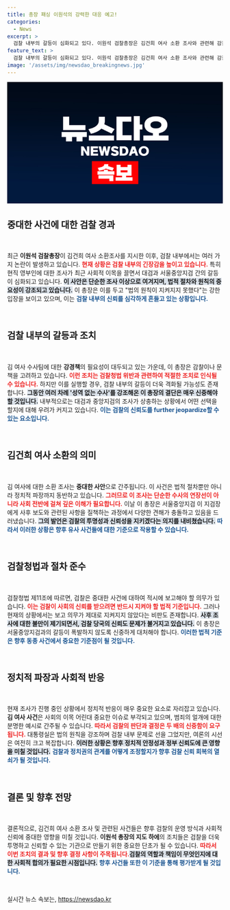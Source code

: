 ```yaml
---
title: 총장 패싱 이원석의 강력한 대응 예고!
categories:
  - News
excerpt: >
  검찰 내부의 갈등이 심화되고 있다. 이원석 검찰총장은 김건희 여사 소환 조사와 관련해 감찰 및 문책 여부를 고심 중이며, 법의 원칙을 지키지 못한 점에 대해 사과했다. 현직 영부인 관련 수사는 중대 사안으로 검찰청법 위반 조사도 예상된다.
feature_text: >
  검찰 내부의 갈등이 심화되고 있다. 이원석 검찰총장은 김건희 여사 소환 조사와 관련해 감찰 및 문책 여부를 고심 중이며, 법의 원칙을 지키지 못한 점에 대해 사과했다. 현직 영부인 관련 수사는 중대 사안으로 검찰청법 위반 조사도 예상된다.
image: '/assets/img/newsdao_breakingnews.jpg'
---
```


<p><img src="/assets/img/newsdao_breakingnews.jpg" alt="firstkoreanews 속보" /></p>

<h2 data-ke-size="size26">중대한 사건에 대한 검찰 경과</h2>

<p data-ke-size="size16">&nbsp;</p>

<p>최근 <b>이원석 검찰총장</b>이 김건희 여사 소환조사를 지시한 이후, 검찰 내부에서는 여러 가지 논란이 발생하고 있습니다. <b><span style="color: #ee2323;">현재 상황은 검찰 내부의 긴장감을 높이고 있습니다.</span></b> 특히 현직 영부인에 대한 조사가 최근 사회적 이목을 끌면서 대검과 서울중앙지검 간의 갈등이 심화되고 있습니다. <b><span style="background-color: #21538527;">이 사안은 단순한 조사 이상으로 여겨지며, 법적 절차와 원칙의 중요성이 강조되고 있습니다.</span></b> 이 총장은 이를 두고 "법의 원칙이 지켜지지 못했다"는 강한 입장을 보이고 있으며, 이는 <b><span style="color: #1a5490;">검찰 내부의 신뢰를 심각하게 흔들고 있는 상황입니다.</span></b> </p>

<p data-ke-size="size16">&nbsp;</p>

<h2 data-ke-size="size26">검찰 내부의 갈등과 조치</h2>

<p data-ke-size="size16">&nbsp;</p>

<p>김 여사 수사팀에 대한 <b>강경책</b>의 필요성이 대두되고 있는 가운데, 이 총장은 감찰이나 문책을 고려하고 있습니다. <b><span style="color: #ee2323;">이런 조치는 검찰청법 위반과 관련하여 적절한 조치로 인식될 수 있습니다.</span></b> 하지만 이를 실행할 경우, 검찰 내부의 갈등이 더욱 격화될 가능성도 존재합니다. <b><span style="background-color: #21538527;">그동안 여러 차례 '성역 없는 수사'를 강조해온 이 총장의 결단은 매우 신중해야 할 것입니다.</span></b>  내부적으로는 대검과 중앙지검의 조사가 상충하는 상황에서 어떤 선택을 할지에 대해 우려가 커지고 있습니다. <b><span style="color: #1a5490;">이는 검찰의 신뢰도를 further jeopardize할 수 있는 요소입니다.</span></b></p>

<p data-ke-size="size16">&nbsp;</p>

<h2 data-ke-size="size26">김건희 여사 소환의 의미</h2>

<p data-ke-size="size16">&nbsp;</p>

<p>김 여사에 대한 소환 조사는 <b>중대한 사안</b>으로 간주됩니다. 이 사건은 법적 절차뿐만 아니라 정치적 파장까지 동반하고 있습니다. <b><span style="color: #ee2323;">그러므로 이 조사는 단순한 수사의 연장선이 아니라 사회 전반에 걸쳐 깊은 이해가 필요합니다.</span></b> 이날 이 총장은 서울중앙지검 이 지검장에게 사후 보도와 관련된 사항을 질책하는 과정에서 다양한 견해가 충돌하고 있음을 드러냈습니다. <b><span style="background-color: #21538527;">그의 발언은 검찰의 투명성과 신뢰성을 지키겠다는 의지를 내비쳤습니다.</span></b> <b><span style="color: #1a5490;">따라서 이러한 상황은 향후 유사 사건들에 대한 기준으로 작용할 수 있습니다.</span></b></p>

<p data-ke-size="size16">&nbsp;</p>

<h2 data-ke-size="size26">검찰청법과 절차 준수</h2>

<p data-ke-size="size16">&nbsp;</p>

<p>검찰청법 제11조에 따르면, 검찰은 중대한 사건에 대하여 적시에 보고해야 할 의무가 있습니다. <b><span style="color: #ee2323;">이는 검찰이 사회의 신뢰를 받으려면 반드시 지켜야 할 법적 기준입니다.</span></b> 그러나 현재의 상황에서는 보고 의무가 제대로 지켜지지 않았다는 비판도 존재합니다. <b><span style="background-color: #21538527;">사후 조사에 대한 불만이 제기되면서, 검찰 당국의 신뢰도 문제가 불거지고 있습니다.</span></b> 이 총장은 서울중앙지검과의 갈등이 폭발하지 않도록 신중하게 대처해야 합니다. <b><span style="color: #1a5490;">이러한 법적 기준은 향후 동종 사건에서 중요한 기준점이 될 것입니다.</span></b></p>

<p data-ke-size="size16">&nbsp;</p>

<h2 data-ke-size="size26">정치적 파장과 사회적 반응</h2>

<p data-ke-size="size16">&nbsp;</p>

<p>현재 조사가 진행 중인 상황에서 정치적 반응이 매우 중요한 요소로 자리잡고 있습니다. <b>김 여사 사건</b>은 사회의 이목 어린대 중요한 이슈로 부각되고 있으며, 범죄의 얼개에 대한 분명한 예시로 간주될 수 있습니다. <b><span style="color: #ee2323;">따라서 검찰의 판단과 결정은 두 배의 신중함이 요구됩니다.</span></b> 대통령실은 법의 원칙을 강조하며 검찰 내부 문제로 선을 그었지만, 여론의 시선은 여전히 크고 복잡합니다. <b><span style="background-color: #21538527;">이러한 상황은 향후 정치적 안정성과 정부 신뢰도에 큰 영향을 미칠 것입니다.</span></b> <b><span style="color: #1a5490;">검찰과 정치권의 관계를 어떻게 조정할지가 향후 검찰 신뢰 회복의 열쇠가 될 것입니다.</span></b></p>

<p data-ke-size="size16">&nbsp;</p>

<h2 data-ke-size="size26">결론 및 향후 전망</h2>

<p data-ke-size="size16">&nbsp;</p>

<p>결론적으로, 김건희 여사 소환 조사 및 관련된 사건들은 향후 검찰의 운영 방식과 사회적 신뢰에 중대한 영향을 미칠 것입니다. <b>이원석 총장의 지도 하에</b>의 조치들은 검찰을 더욱 투명하고 신뢰할 수 있는 기관으로 만들기 위한 중요한 단초가 될 수 있습니다. <b><span style="color: #ee2323;">따라서 이번 조치의 결과 및 향후 결정 사항이 주목됩니다.</span></b><b><span style="background-color: #21538527;">검찰의 역할과 책임이 무엇인지에 대한 사회적 합의가 필요한 시점입니다.</span></b> <b><span style="color: #1a5490;">향후 사건들 또한 이 기준을 통해 평가받게 될 것입니다.</span></b>  </p>

<p data-ke-size="size16">&nbsp;</p>
실시간 뉴스 속보는, <a href="https://newsdao.kr" rel="dofollow">https://newsdao.kr</a>


